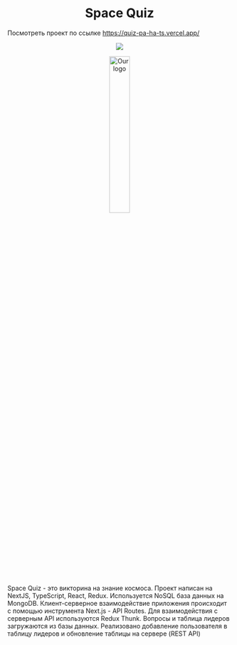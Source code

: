 <h1 align="center">Space Quiz</h1>

Посмотреть проект по ссылке https://quiz-pa-ha-ts.vercel.app/

<p align="center">
  <img src="https://github.com/paHa345/quiz-paHa-ts/assets/55974360/2ace1848-3f38-469f-857a-3212b084a572" />
</p>


<div style="text-align: center;">
<img 
    style="display: block; 
           margin-left: auto;
           margin-right: auto;
           width: 30%;"
    src="https://github.com/paHa345/quiz-paHa-ts/assets/55974360/2ace1848-3f38-469f-857a-3212b084a572" 
    alt="Our logo">
</img>
</div>




Space Quiz - это викторина на знание космоса. Проект написан на NextJS, TypeScript, React, Redux. Используется NoSQL база данных на MongoDB. Клиент-серверное взаимодействие приложения происходит с помощью инструмента Next.js - API Routes. Для взаимодействия с серверным API используются Redux Thunk. Вопросы и таблица лидеров загружаются из базы данных. Реализовано добавление пользователя в таблицу лидеров и обновление таблицы на сервере (REST API)


